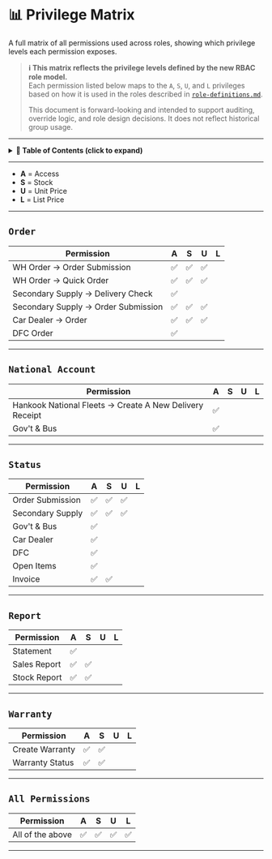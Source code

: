# 📊 Privilege Matrix

A full matrix of all permissions used across roles, showing which privilege levels each permission exposes.
> **ℹ️ This matrix reflects the privilege levels defined by the new RBAC role model.**  
> Each permission listed below maps to the `A`, `S`, `U`, and `L` privileges based on how it is used in the roles described in [`role-definitions.md`](role-definitions.md).  
>
> This document is forward-looking and intended to support auditing, override logic, and role design decisions. It does not reflect historical group usage.

---

<details>
<summary><strong>📑 Table of Contents (click to expand)</strong></summary>

- [`Order`](#order)
- [`National Account`](#national-account)
- [`Status`](#status)
- [`Report`](#report)
- [`Warranty`](#warranty)
- [`All Permissions`](#all-permissions)

</details>

---

- **A** = Access
- **S** = Stock
- **U** = Unit Price
- **L** = List Price

---

## `Order`

| Permission                            | A   | S   | U   | L   |
|----------------------------------------|-----|-----|-----|-----|
| WH Order → Order Submission            | ✅  | ✅  | ✅  |     |
| WH Order → Quick Order                 | ✅  | ✅  | ✅  |     |
| Secondary Supply → Delivery Check      | ✅  |     |     |     |
| Secondary Supply → Order Submission    | ✅  | ✅  | ✅  |     |
| Car Dealer → Order                     | ✅  | ✅  | ✅  |     |
| DFC Order                              | ✅  |     |     |     |

---

## `National Account`

| Permission                                             | A   | S   | U   | L   |
|--------------------------------------------------------|-----|-----|-----|-----|
| Hankook National Fleets → Create A New Delivery Receipt | ✅  |     |     |     |
| Gov't & Bus                                            | ✅  |     |     |     |

---

## `Status`

| Permission           | A   | S   | U   | L   |
|----------------------|-----|-----|-----|-----|
| Order Submission      | ✅  | ✅  | ✅  |     |
| Secondary Supply      | ✅  | ✅  | ✅  |     |
| Gov't & Bus           | ✅  |     |     |     |
| Car Dealer            | ✅  |     |     |     |
| DFC                   | ✅  |     |     |     |
| Open Items            | ✅  |     |     |     |
| Invoice               | ✅  | ✅  |     |     |

---

## `Report`

| Permission     | A   | S   | U   | L   |
|----------------|-----|-----|-----|-----|
| Statement       | ✅  |     |     |     |
| Sales Report    | ✅  | ✅  |     |     |
| Stock Report    | ✅  | ✅  |     |     |

---

## `Warranty`

| Permission         | A   | S   | U   | L   |
|--------------------|-----|-----|-----|-----|
| Create Warranty     | ✅  | ✅  |     |     |
| Warranty Status     | ✅  | ✅  |     |     |

---

## `All Permissions`

| Permission     | A   | S   | U   | L   |
|----------------|-----|-----|-----|-----|
| All of the above | ✅  | ✅  | ✅  | ✅  |

---

